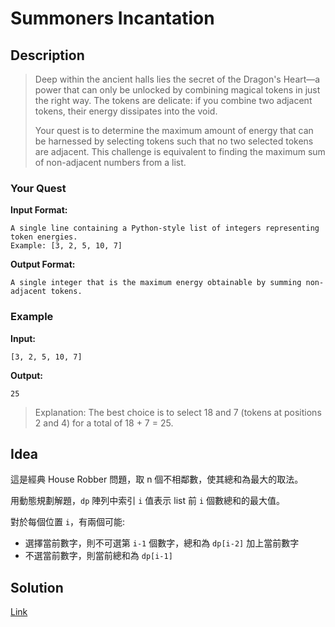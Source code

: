 # Summoners Incantation

## Description

> Deep within the ancient halls lies the secret of the Dragon's Heart—a power that can only be unlocked by combining magical tokens in just the right way. The tokens are delicate: if you combine two adjacent tokens, their energy dissipates into the void.
>
> Your quest is to determine the maximum amount of energy that can be harnessed by selecting tokens such that no two selected tokens are adjacent. This challenge is equivalent to finding the maximum sum of non-adjacent numbers from a list.

### Your Quest

**Input Format:**

```text
A single line containing a Python-style list of integers representing token energies.
Example: [3, 2, 5, 10, 7]
```

**Output Format:**

```text
A single integer that is the maximum energy obtainable by summing non-adjacent tokens.
```

### Example

**Input:**

```text
[3, 2, 5, 10, 7]
```

**Output:**

```text
25
```

> Explanation: The best choice is to select 18 and 7 (tokens at positions 2 and 4) for a total of 18 + 7 = 25.

## Idea

這是經典 House Robber 問題，取 n 個不相鄰數，使其總和為最大的取法。

用動態規劃解題，`dp` 陣列中索引 `i` 值表示 list 前 `i` 個數總和的最大值。

對於每個位置 `i`，有兩個可能:

+ 選擇當前數字，則不可選第 `i-1` 個數字，總和為 `dp[i-2]` 加上當前數字
+ 不選當前數字，則當前總和為 `dp[i-1]`

## Solution

[Link](../files/summoners_incantation.py)
